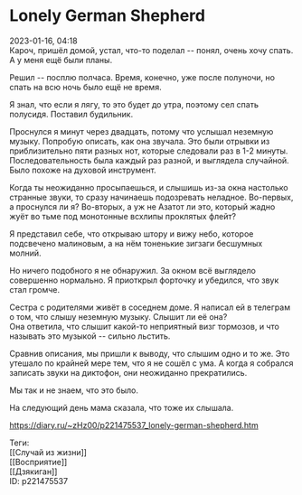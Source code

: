 Lonely German Shepherd
=======================

   
 2023-01-16, 04:18   
  Кароч, пришёл домой, устал, что-то поделал -- понял, очень хочу спать. А у меня ещё были планы.   
   
 Решил -- посплю полчаса. Время, конечно, уже после полуночи, но спать на всю ночь было ещё не время.   
   
 Я знал, что если я лягу, то это будет до утра, поэтому сел спать полусидя. Поставил будильник.   
   
 Проснулся я минут через двадцать, потому что услышал неземную музыку. Попробую описать, как она звучала. Это были отрывки из приблизительно пяти разных нот, которые следовали раз в 1-2 минуты. Последовательность была каждый раз разной, и выглядела случайной. Было похоже на духовой инструмент.   
   
 Когда ты неожиданно просыпаешься, и слышишь из-за окна настолько странные звуки, то сразу начинаешь подозревать неладное. Во-первых, а проснулся ли я? Во-вторых, а уж не Азатот ли это, который жадно жуёт во тьме под монотонные всхлипы проклятых флейт?   
   
 Я представил себе, что открываю штору и вижу небо, которое подсвечено малиновым, а на нём тоненькие зигзаги бесшумных молний.   
   
 Но ничего подобного я не обнаружил. За окном всё выглядело совершенно нормально. Я приоткрыл форточку и убедился, что звук стал громче.   
   
 Сестра с родителями живёт в соседнем доме. Я написал ей в телеграм о том, что слышу неземную музыку. Слышит ли её она?   
 Она ответила, что слышит какой-то неприятный визг тормозов, и что называть это музыкой -- сильно льстить.   
   
 Сравнив описания, мы пришли к выводу, что слышим одно и то же. Это утешало по крайней мере тем, что я не сошёл с ума. А когда я собрался записать звуки на диктофон, они неожиданно прекратились.   
   
 Мы так и не знаем, что это было.   
   
 На следующий день мама сказала, что тоже их слышала.   
    
 <https://diary.ru/~zHz00/p221475537_lonely-german-shepherd.htm>   
   
 Теги:   
 [[Случай из жизни]]   
 [[Восприятие]]   
 [[Дзякиган]]   
 ID: p221475537